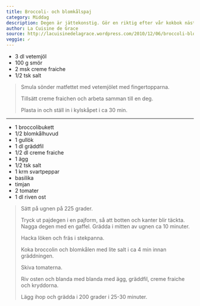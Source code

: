 ```yaml
---
title: Broccoli- och blomkålspaj
category: Middag
description: Degen är jättekonstig. Gör en riktig efter vår kokbok nästa gång.
author: La Cuisine de Grace
source: http://lacuisinedelagrace.wordpress.com/2010/12/06/broccoli-blomkalspaj/
veggie: ✓
---
```


- 3 dl vetemjöl
- 100 g smör
- 2 msk creme fraiche
- 1/2 tsk salt

> Smula sönder matfettet med vetemjölet med fingertopparna.
> 
> Tillsätt creme fraichen och arbeta samman till en deg.
> 
> Plasta in och ställ in i kylskåpet i ca 30 min.

---

- 1  broccolibukett
- 1/2  blomkålhuvud
- 1 gullök
- 1 dl gräddfil
- 1/2 dl creme fraiche
- 1 ägg
- 1/2 tsk salt
- 1 krm svartpeppar
- basilika
- timjan
- 2 tomater
- 1 dl riven ost

> Sätt på ugnen på 225 grader.
> 
> Tryck ut pajdegen i en pajform, så att botten och kanter blir täckta. Nagga degen med en gaffel. Grädda i mitten av ugnen ca 10 minuter.
> 
> Hacka löken och fräs i stekpanna.
> 
> Koka broccolin och blomkålen med lite salt i ca 4 min innan gräddningen.
> 
> Skiva tomaterna.
> 
> Riv osten och blanda med blanda med ägg, gräddfil, creme fraiche och kryddorna.
> 
> Lägg ihop och grädda i 200 grader i 25-30 minuter.

